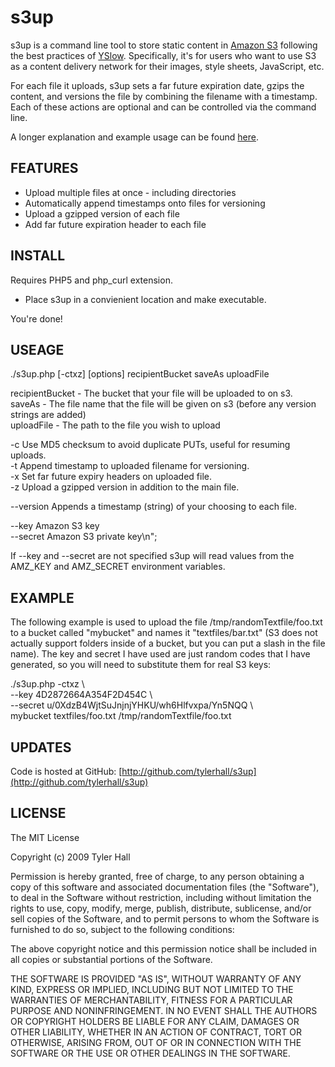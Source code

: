 s3up
=========

s3up is a command line tool to store static content in [Amazon S3](http://aws.amazon.com/s3/) following the best practices of [YSlow](http://developer.yahoo.com/yslow/). Specifically, it's for users who want to use S3 as a content delivery network for their images, style sheets, JavaScript, etc.

For each file it uploads, s3up sets a far future expiration date, gzips the content, and versions the file by combining the filename with a timestamp. Each of these actions are optional and can be controlled via the command line.

A longer explanation and example usage can be found [here](http://clickontyler.com/blog/2009/02/serving-static-content-on-amazon-s3-with-s3up/).

FEATURES
--------

 * Upload multiple files at once - including directories
 * Automatically append timestamps onto files for versioning
 * Upload a gzipped version of each file
 * Add far future expiration header to each file

INSTALL
-------

Requires PHP5 and php_curl extension.

 * Place s3up in a convienient location and make executable.

You're done!

USEAGE
------

./s3up.php [-ctxz] [options] recipientBucket saveAs uploadFile  
  
recipientBucket	- The bucket that your file will be uploaded to on s3.  
saveAs			- The file name that the file will be given on s3 (before any version strings are added)  
uploadFile		- The path to the file you wish to upload  
  
-c        Use MD5 checksum to avoid duplicate PUTs, useful for resuming uploads.  
-t        Append timestamp to uploaded filename for versioning.  
-x        Set far future expiry headers on uploaded file.  
-z        Upload a gzipped version in addition to the main file.  
  
--version Appends a timestamp (string) of your choosing to each file.  
  
--key     Amazon S3 key  
--secret  Amazon S3 private key\n";  
  
If --key and --secret are not specified s3up will read values from the AMZ_KEY and AMZ_SECRET environment variables.

EXAMPLE
-------

The following example is used to upload the file /tmp/randomTextfile/foo.txt to a bucket called "mybucket" and names it "textfiles/bar.txt" (S3 does not actually support folders inside of a bucket, but you can put a slash in the file name). The key and secret I have used are just random codes that I have generated, so you will need to substitute them for real S3 keys:
 
./s3up.php -ctxz \  
--key 4D2872664A354F2D454C \  
--secret u/0XdzB4WjtSuJnjnjYHKU/wh6Hlfvxpa/Yn5NQQ \  
mybucket textfiles/foo.txt /tmp/randomTextfile/foo.txt

UPDATES
-------

Code is hosted at GitHub: [http://github.com/tylerhall/s3up](http://github.com/tylerhall/s3up)

LICENSE
-------

The MIT License

Copyright (c) 2009 Tyler Hall <tylerhall AT gmail DOT com>

Permission is hereby granted, free of charge, to any person obtaining a copy
of this software and associated documentation files (the "Software"), to deal
in the Software without restriction, including without limitation the rights
to use, copy, modify, merge, publish, distribute, sublicense, and/or sell
copies of the Software, and to permit persons to whom the Software is
furnished to do so, subject to the following conditions:

The above copyright notice and this permission notice shall be included in
all copies or substantial portions of the Software.

THE SOFTWARE IS PROVIDED "AS IS", WITHOUT WARRANTY OF ANY KIND, EXPRESS OR
IMPLIED, INCLUDING BUT NOT LIMITED TO THE WARRANTIES OF MERCHANTABILITY,
FITNESS FOR A PARTICULAR PURPOSE AND NONINFRINGEMENT. IN NO EVENT SHALL THE
AUTHORS OR COPYRIGHT HOLDERS BE LIABLE FOR ANY CLAIM, DAMAGES OR OTHER
LIABILITY, WHETHER IN AN ACTION OF CONTRACT, TORT OR OTHERWISE, ARISING FROM,
OUT OF OR IN CONNECTION WITH THE SOFTWARE OR THE USE OR OTHER DEALINGS IN
THE SOFTWARE.
